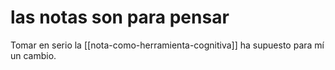 # las notas son para pensar
Tomar en serio la [[nota-como-herramienta-cognitiva]] ha supuesto para mí un cambio.
